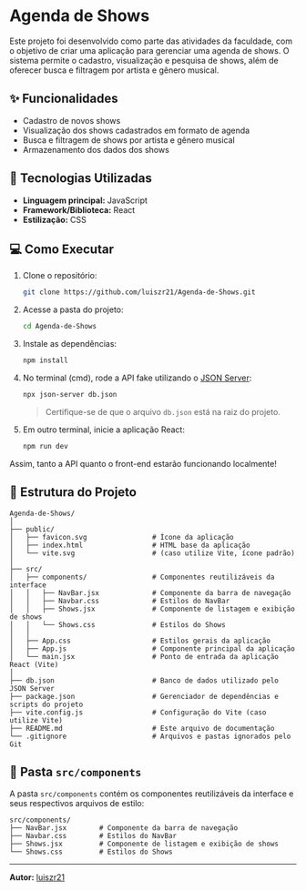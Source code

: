 # Agenda de Shows

Este projeto foi desenvolvido como parte das atividades da faculdade, com o objetivo de criar uma aplicação para gerenciar uma agenda de shows. O sistema permite o cadastro, visualização e pesquisa de shows, além de oferecer busca e filtragem por artista e gênero musical.

## ✨ Funcionalidades

- Cadastro de novos shows
- Visualização dos shows cadastrados em formato de agenda
- Busca e filtragem de shows por artista e gênero musical
- Armazenamento dos dados dos shows

## 🚀 Tecnologias Utilizadas

- **Linguagem principal:** JavaScript
- **Framework/Biblioteca:** React
- **Estilização:** CSS

## 💻 Como Executar

1. Clone o repositório:
   ```bash
   git clone https://github.com/luiszr21/Agenda-de-Shows.git
   ```
2. Acesse a pasta do projeto:
   ```bash
   cd Agenda-de-Shows
   ```
3. Instale as dependências:
   ```bash
   npm install
   ```
4. No terminal (cmd), rode a API fake utilizando o [JSON Server](https://github.com/typicode/json-server):
   ```bash
   npx json-server db.json
   ```
   > Certifique-se de que o arquivo `db.json` está na raiz do projeto.
5. Em outro terminal, inicie a aplicação React:
   ```bash
   npm run dev
   ```

Assim, tanto a API quanto o front-end estarão funcionando localmente!

## 📄 Estrutura do Projeto

```
Agenda-de-Shows/
│
├── public/
│   ├── favicon.svg                # Ícone da aplicação
│   ├── index.html                 # HTML base da aplicação
│   └── vite.svg                   # (caso utilize Vite, ícone padrão)
│
├── src/
│   ├── components/                # Componentes reutilizáveis da interface
│   │   ├── NavBar.jsx             # Componente da barra de navegação
│   │   ├── Navbar.css             # Estilos do NavBar
│   │   ├── Shows.jsx              # Componente de listagem e exibição de shows
│   │   └── Shows.css              # Estilos do Shows
│   │
│   ├── App.css                    # Estilos gerais da aplicação
│   ├── App.js                     # Componente principal da aplicação
│   └── main.jsx                   # Ponto de entrada da aplicação React (Vite)
│
├── db.json                        # Banco de dados utilizado pelo JSON Server
├── package.json                   # Gerenciador de dependências e scripts do projeto
├── vite.config.js                 # Configuração do Vite (caso utilize Vite)
├── README.md                      # Este arquivo de documentação
└── .gitignore                     # Arquivos e pastas ignorados pelo Git
```

## 📁 Pasta `src/components`

A pasta `src/components` contém os componentes reutilizáveis da interface e seus respectivos arquivos de estilo:

```
src/components/
├── NavBar.jsx        # Componente da barra de navegação
├── Navbar.css        # Estilos do NavBar
├── Shows.jsx         # Componente de listagem e exibição de shows
└── Shows.css         # Estilos do Shows
```

---

**Autor:** [luiszr21](https://github.com/luiszr21)
